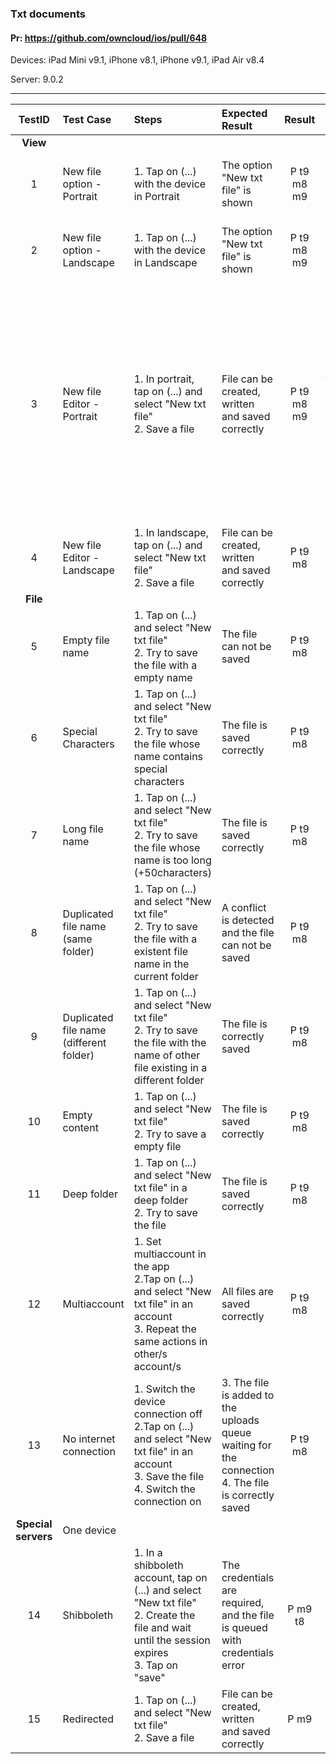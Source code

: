 ###  Txt documents 

#### Pr: https://github.com/owncloud/ios/pull/648 

Devices: iPad Mini v9.1, iPhone v8.1, iPhone v9.1, iPad Air v8.4

Server: 9.0.2

--- 

 
| TestID | Test Case | Steps | Expected Result | Result | Related Comment |
| :----: | :-------- | :---- | :-------------- | :----: | :------ |
| **View** |||||| 
| 1 | New file option - Portrait  | 1. Tap on (...) with the device in Portrait | The option "New txt file" is shown | P t9 m8 m9| SOLVED: Crash when changing orientation |
| 2 | New file option - Landscape  | 1. Tap on (...) with the device in Landscape | The option "New txt file" is shown | P t9 m8 m9| SOLVED: Crash when changing orientation | 
| 3 | New file Editor - Portrait  | 1. In portrait, tap on (...) and select "New txt file"<br>2. Save a file  | File can be created, written and saved correctly | P t9 m8 m9| SOLVED: File name without extension.<br> NO FIX: Saving uploads the file and does not remain locally.<br> SOLVED: Filename chart is not placed correctly. SOLVED: Status bar in black|
| 4 | New file Editor - Landscape  | 1. In landscape, tap on (...) and select "New txt file"<br>2. Save a file  | File can be created, written and saved correctly | P t9 m8|  |
| **File** |||||| 
| 5 | Empty file name | 1. Tap on (...) and select "New txt file"<br> 2. Try to save the file with a empty name | The file can not be saved | P t9 m8|  |
| 6 | Special Characters  | 1. Tap on (...) and select "New txt file"<br> 2. Try to save the file whose name contains special characters | The file is saved correctly |   P t9 m8|  | 
| 7 | Long file name  | 1. Tap on (...) and select "New txt file"<br> 2. Try to save the file whose name is too long (+50characters) | The file is saved correctly | P t9 m8 |  |
| 8 | Duplicated file name (same folder) | 1. Tap on (...) and select "New txt file"<br> 2. Try to save the file with a existent file name in the current folder| A conflict is detected and the file can not be saved | P t9 m8|  |
| 9 | Duplicated file name (different folder) | 1. Tap on (...) and select "New txt file"<br> 2. Try to save the file with the name of other file existing in a different folder| The file is correctly saved | P t9 m8|  |
| 10 | Empty content | 1. Tap on (...) and select "New txt file"<br> 2. Try to save a empty file | The file is saved correctly | P t9 m8|  |
| 11 | Deep folder | 1. Tap on (...) and select "New txt file" in a deep folder<br> 2. Try to save the file | The file is saved correctly | P t9 m8|  |
| 12 | Multiaccount | 1. Set multiaccount in the app <br> 2.Tap on (...) and select "New txt file" in an account<br> 3. Repeat the same actions in other/s account/s| All files are saved correctly | P t9 m8|  |
| 13 | No internet connection | 1. Switch the device connection off <br> 2.Tap on (...) and select "New txt file" in an account<br> 3. Save the file<br>4. Switch the connection on| 3. The file is added to the uploads queue waiting for the connection<br>4. The file is correctly saved | P t9 m8|  |
| **Special servers** | One device||||| 
| 14 | Shibboleth | 1. In a shibboleth account, tap on (...) and select "New txt file"<br>2. Create the file and wait until the session expires<br>3. Tap on "save"| The credentials are required, and the file is queued with credentials error | P m9 t8 |  SOLVED: Crash when session expires |
| 15 | Redirected | 1. Tap on (...) and select "New txt file"<br>2. Save a file  | File can be created, written and saved correctly | P m9 |  |